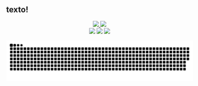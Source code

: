 ## texto!
<div align="center">
  <a href="https://github.com/ValberRodrigues">
  <img height="180em" src="https://github-readme-stats.vercel.app/api?username=ValberRodrigues&show_icons=true&theme=dark&include_all_commits=true&count_private=true"/>
  <img height="190em" src="https://github-readme-stats.vercel.app/api/top-langs/?username=ValberRodrigues&layout=compact&langs_count=7&theme=dark&count_private=true"/>

 
 
<div> 
  <a href="https://instagram.com/valber.rodr" target="_blank"><img src="https://img.shields.io/badge/-Instagram-%23E4405F?style=for-the-badge&logo=instagram&logoColor=white" target="_blank"></a>
  <a href = "mailto:contato.valberrodrigues@gmail.com"><img src="https://img.shields.io/badge/-Gmail-%23333?style=for-the-badge&logo=gmail&logoColor=white" target="_blank"></a>
  <a href="https://www.linkedin.com/in/valber-j-rodrigues-328010152" target="_blank"><img src="https://img.shields.io/badge/-LinkedIn-%230077B5?style=for-the-badge&logo=linkedin&logoColor=white" target="_blank"></a> 
 
  ![Snake animation](https://github.com/ValberRodrigues/ValberRodrigues/blob/output/github-contribution-grid-snake.svg)
</div>
